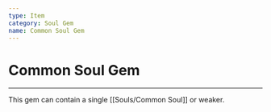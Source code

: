 ```yaml
---
type: Item
category: Soul Gem
name: Common Soul Gem
---
```

# Common Soul Gem
---
This gem can contain a single [[Souls/Common Soul]] or weaker. 